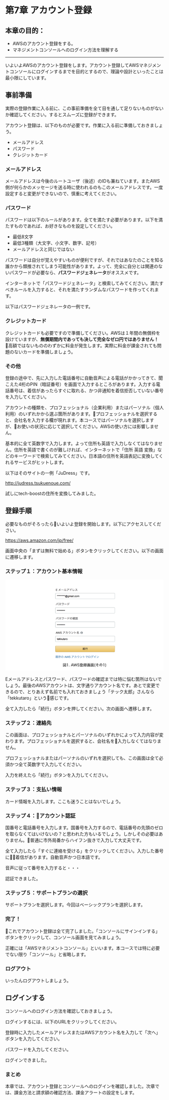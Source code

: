 # 第7章 アカウント登録

## 本章の目的：

- AWSのアカウント登録をする。
- マネジメントコンソールへのログイン方法を理解する

***

いよいよAWSのアカウント登録をします。アカウント登録してAWSマネジメントコンソールにログインするまでを目的とするので、理論や設計といったことは最小限にしています。

## 事前準備

実際の登録作業に入る前に、この事前準備を全て目を通して足りないものがないか確認してください。するとスムーズに登録ができます。

アカウント登録は、以下のものが必要です。作業に入る前に準備しておきましょう。

- メールアドレス
- パスワード
- クレジットカード

### メールアドレス

メールアドレスは今後のルートユーザ（後述）のIDも兼ねています。またAWS側が何らかのメッセージを送る時に使われるのもこのメールアドレスです。一度設定すると変更ができないので、慎重に考えてください。

### パスワード

パスワードは以下のルールがあります。全てを満たす必要があります。以下を満たすものであれば、お好きなものを設定してください。

- 最低8文字
- 最低3種類（大文字、小文字、数字、記号）
- メールアドレスと同じではない

パスワードは自分が覚えやすいものが便利ですが、それではあなたのことを知る誰かから類推されてしまう可能性があります。よって、完全に自分とは関連のないパスワードが必要なら、**パスワードジェネレータ**がオススメです。

インターネットで「パスワードジェネレータ」と検索してみてください。満たすべきルールを入力すると、それを満たすランダムなパスワードを作ってくれます。

以下はパスワードジェネレータの一例です。

### クレジットカード

クレジットカードも必要ですので準備してください。AWSは１年間の無償枠を設けていますが、**無償期間内であっても決して完全なゼロ円ではありません！** 高額ではないもののわずかに料金が発生します。実際に料金が課金されても問題のないカードを準備しましょう。

### その他

登録の途中で、先に入力した電話番号に自動音声による電話がかかってきて、聞こえた4桁のPIN（暗証番号）を画面で入力するところがあります。入力する電話番号は、着信があったらすぐに取れる、かつ非通知を着信拒否していない番号を入力してください。

アカウントの種類を、プロフェッショナル（企業利用）またはパーソナル（個人利用）のいずれかから選ぶ箇所があります。プロフェッショナルを選択すると、会社名を入力する欄が現れます。本コースではパーソナルを選択しますが、お使いの状況に応じて選択してください。AWSの使い方には影響しません。

基本的に全て英数字で入力します。よって住所も英語で入力しなくてはなりません。住所を英語で書くのが難しければ、インターネットで「住所 英語 変換」などのキーワードで検索してみてください。日本語の住所を英語表記に変換してくれるサービスがヒットします。

以下はそのサイトの一例「JuDress」です。

http://judress.tsukuenoue.com/

試しにtech-boostの住所を変換してみました。


## 登録手順

必要なものがそろったらいよいよ登録を開始します。以下にアクセスしてください。

https://aws.amazon.com/jp/free/

画面中央の「まずは無料で始める」ボタンをクリックしてください。以下の画面に遷移します。

### ステップ１：アカウント基本情報

![7-1](Fig1.png)

Eメールアドレスとパスワード、パスワードの確認までは特に悩む箇所はないでしょう。最後のAWSアカウントは、文字通りアカウント名です。あとで変更できるので、とりあえず名前でも入れておきましょう「テック太郎」さんなら「tekkutaro」という感じです。

全て入力したら「続行」ボタンを押してください。次の画面へ遷移します。

### ステップ２：連絡先

この画面は、プロフェッショナルとパーソナルのいずれかによって入力内容が変わります。プロフェッショナルを選択すると、会社名を入力しなくてはなりません。

プロフェッショナルまたはパーソナルのいずれを選択しても、この画面は全て必須かつ全て英数字で入力してください。

入力を終えたら「続行」ボタンを入力してください。


### ステップ３：支払い情報

カード情報を入力します。ここも迷うことはないでしょう。

### ステップ４：アカウント認証

国番号と電話番号を入力します。国番号を入力するので、電話番号の先頭のゼロを取らなくてはいけないの？と思われた方もいるでしょう。しかしその必要はありません。普通に市外局番からハイフン抜きで入力して大丈夫です。

全て入力したら「すぐに連絡を受ける」をクリックしてください。入力した番号に着信があります。自動音声かつ日本語です。

音声に従って番号を入力すると・・・

認証できました。

### ステップ５：サポートプランの選択

サポートプランを選択します。今回はベーシックプランを選択します。


### 完了！

これでアカウント登録は全て完了しました。「コンソールにサインインする」ボタンをクリックして、コンソール画面を見てみましょう。

正確には「AWSマネジメントコンソール」といいます。本コースでは特に必要でない限り「コンソール」と省略します。

### ログアウト

いったんログアウトしましょう。

## ログインする

コンソールへのログイン方法を確認しておきましょう。

ログインするには、以下のURLをクリックしてください。

登録時に入力したメールアドレスまたはAWSアカウント名を入力して「次へ」ボタンを入力してください。

パスワードを入力してください。

ログインできました。

### まとめ

本章では、アカウント登録とコンソールへのログインを確認しました。次章では、課金方法と請求額の確認方法、課金アラートの設定をします。









